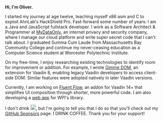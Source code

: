 **Hi, I'm Oliver.**

 I started my journey at age twelve, teaching myself x86 asm and C to exploit AhnLab's HackShield Pro. Fast-forward some number of years: I am a Java and JavaScript fullstack developer. I work as a Software Architect & Programmer at [MyDataOnly](https://mydataonly.com/), an internet privacy and security company, where I manage our cloud platform and write super secret code that I can't talk about. I graduated Summa Cum Laude from Massachusetts Bay Community College and continue my never-ceasing education as a Computer Science student at Worcester Polytechnic Institute.
 
On my free-time, I enjoy researching existing technologies to identify room for improvement or addition. For example, I wrote [Gimme DOM](https://github.com/oliveryasuna/gimme-dom), an extension for Vaadin 8, enabling legacy Vaadin developers to access client-side DOM. Similar features were adopted natively in later Vaadin versions.

Currently, I am working on [Fluent Flow](https://github.com/oliveryasuna/fluent-flow), an addon for Vaadin 14+ that simplifies UI composition through shorter, more powerful code. I am also developing a [web app](https://github.com/WPI-Gordon-Library) for WPI's library.

I don't drink <img src="https://raw.githubusercontent.com/Rush/Font-Awesome-SVG-PNG/master/black/svg/coffee.svg" alt="coffee" width="18px"/>, but I'm going to tell you that I do so that you'll check out my [GitHub Sponsors](https://github.com/sponsors/oliveryasuna) page. I DRINK COFFEE. Thank you for your support!

